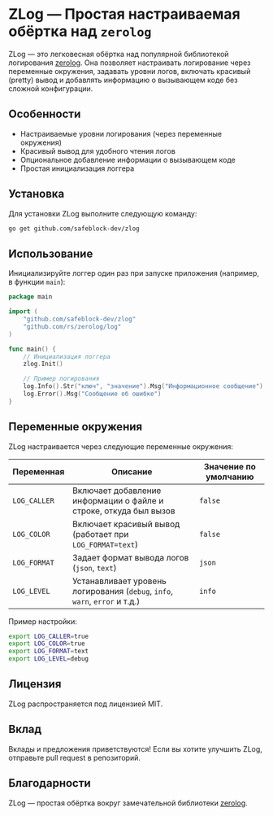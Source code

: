 # ZLog — Простая настраиваемая обёртка над `zerolog`

ZLog — это легковесная обёртка над популярной библиотекой логирования [zerolog](https://github.com/rs/zerolog). Она позволяет настраивать логирование через переменные окружения, задавать уровни логов, включать красивый (pretty) вывод и добавлять информацию о вызывающем коде без сложной конфигурации.

## Особенности

- Настраиваемые уровни логирования (через переменные окружения)
- Красивый вывод для удобного чтения логов
- Опциональное добавление информации о вызывающем коде
- Простая инициализация логгера

## Установка

Для установки ZLog выполните следующую команду:

```bash
go get github.com/safeblock-dev/zlog
```

## Использование

Инициализируйте логгер один раз при запуске приложения (например, в функции `main`):

```go
package main

import (
    "github.com/safeblock-dev/zlog"
    "github.com/rs/zerolog/log"
)

func main() {
    // Инициализация логгера
    zlog.Init()

    // Пример логирования
    log.Info().Str("ключ", "значение").Msg("Информационное сообщение")
    log.Error().Msg("Сообщение об ошибке")
}
```

## Переменные окружения

ZLog настраивается через следующие переменные окружения:

| Переменная   | Описание                                                            | Значение по умолчанию |
|--------------|---------------------------------------------------------------------|-----------------------|
| `LOG_CALLER` | Включает добавление информации о файле и строке, откуда был вызов     | `false`               |
| `LOG_COLOR`  | Включает красивый вывод (работает при `LOG_FORMAT=text`)              | `false`               |
| `LOG_FORMAT` | Задает формат вывода логов (`json`, `text`)                           | `json`                |
| `LOG_LEVEL`  | Устанавливает уровень логирования (`debug`, `info`, `warn`, `error` и т.д.) | `info`                |

Пример настройки:

```bash
export LOG_CALLER=true
export LOG_COLOR=true
export LOG_FORMAT=text
export LOG_LEVEL=debug
```

## Лицензия

ZLog распространяется под лицензией MIT.

## Вклад

Вклады и предложения приветствуются! Если вы хотите улучшить ZLog, отправьте pull request в репозиторий.

## Благодарности

ZLog — простая обёртка вокруг замечательной библиотеки [zerolog](https://github.com/rs/zerolog).

